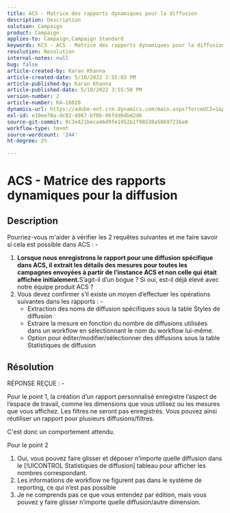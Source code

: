 ```yaml
---
title: ACS - Matrice des rapports dynamiques pour la diffusion
description: Description
solution: Campaign
product: Campaign
applies-to: Campaign,Campaign Standard
keywords: KCS - ACS - Matrice des rapports dynamiques pour la diffusion
resolution: Resolution
internal-notes: null
bug: false
article-created-by: Karan Khanna
article-created-date: 5/10/2022 3:55:03 PM
article-published-by: Karan Khanna
article-published-date: 5/10/2022 3:55:50 PM
version-number: 2
article-number: KA-16020
dynamics-url: https://adobe-ent.crm.dynamics.com/main.aspx?forceUCI=1&pagetype=entityrecord&etn=knowledgearticle&id=52e03e8d-79d0-ec11-a7b5-00224809c556
exl-id: e10ee78a-dc82-4987-bf0b-96fdd6dbd2d0
source-git-commit: 0c3e421beca46d9fe1952b1f98538a50697216a0
workflow-type: tm+mt
source-wordcount: '244'
ht-degree: 2%

---
```


# ACS - Matrice des rapports dynamiques pour la diffusion

## Description


Pourriez-vous m&#39;aider à vérifier les 2 requêtes suivantes et me faire savoir si cela est possible dans ACS : -
 
1. <b>Lorsque nous enregistrons le rapport pour une diffusion spécifique dans ACS, il extrait les détails des mesures pour toutes les campagnes envoyées à partir de l’instance ACS et non celle qui était affichée initialement.</b>S’agit-il d’un bogue ? Si oui, est-il déjà élevé avec notre équipe produit ACS ?
 
2. Vous devez confirmer s’il existe un moyen d’effectuer les opérations suivantes dans les rapports : -
    
   - Extraction des noms de diffusion spécifiques sous la table Styles de diffusion
     
   - Extraire la mesure en fonction du nombre de diffusions utilisées dans un workflow en sélectionnant le nom du workflow lui-même.
    
   - Option pour éditer/modifier/sélectionner des diffusions sous la table Statistiques de diffusion


## Résolution


RÉPONSE REÇUE : -



Pour le point 1, la création d’un rapport personnalisé enregistre l’aspect de l’espace de travail, comme les dimensions que vous utilisez ou les mesures que vous affichez. Les filtres ne seront pas enregistrés. Vous pouvez ainsi réutiliser un rapport pour plusieurs diffusions/filtres.

C&#39;est donc un comportement attendu.



Pour le point 2

1. Oui, vous pouvez faire glisser et déposer n’importe quelle diffusion dans le [!UICONTROL Statistiques de diffusion] tableau pour afficher les nombres correspondant.
2. Les informations de workflow ne figurent pas dans le système de reporting, ce qui n’est pas possible
3. Je ne comprends pas ce que vous entendez par édition, mais vous pouvez y faire glisser n’importe quelle diffusion/autre dimension.
